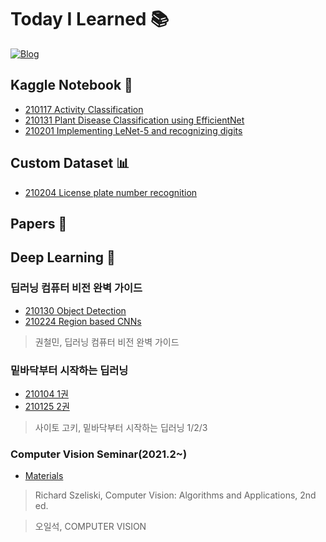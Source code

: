 # Today I Learned 📚

[![Blog](https://img.shields.io/badge/Blog-ownit4137.github.io-orange.svg?style=for-the-badge)](https://ownit4137.github.io/)

## Kaggle Notebook 📒

- [210117 Activity Classification](https://www.kaggle.com/ownit4137/activity-recognition)
- [210131 Plant Disease Classification using EfficientNet](https://www.kaggle.com/ownit4137/plant-disease-classification-using-efficientnet)
- [210201 Implementing LeNet-5 and recognizing digits](https://www.kaggle.com/ownit4137/implementing-lenet-5-and-recognizing-digits)

## Custom Dataset 📊

- [210204 License plate number recognition](https://github.com/ownit4137/TIL/blob/main/CustomDataset/210204_CarPlateOcr.ipynb)

## Papers 📃

## Deep Learning 🧠

### 딥러닝 컴퓨터 비전 완벽 가이드

- [210130 Object Detection](https://github.com/ownit4137/TIL/tree/main/DLCV/OD)
- [210224 Region based CNNs](https://github.com/ownit4137/TIL/tree/main/DLCV/RCNN)

>  권철민, 딥러닝 컴퓨터 비전 완벽 가이드

### 밑바닥부터 시작하는 딥러닝

- [210104 1권](https://github.com/ownit4137/TIL/tree/main/DL%20from%20Scratch/1)
- [210125 2권](https://github.com/ownit4137/TIL/tree/main/DL%20from%20Scratch/2)

>  사이토 고키, 밑바닥부터 시작하는 딥러닝 1/2/3

### Computer Vision Seminar(2021.2~)

- [Materials](https://github.com/ownit4137/TIL/tree/main/CVSeminar_2102)

>  Richard Szeliski, Computer Vision: Algorithms and Applications, 2nd ed.

>  오일석, COMPUTER VISION
